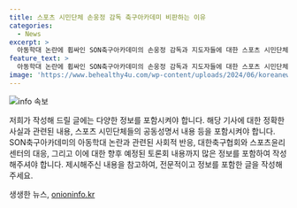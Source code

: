 ```yaml
---
title: 스포츠 시민단체 손웅정 감독 축구아카데미 비판하는 이유
categories:
  - News
excerpt: >
  아동학대 논란에 휩싸인 SON축구아카데미의 손웅정 감독과 지도자들에 대한 스포츠 시민단체들의 비판이 심화되고 있습니다. 문화연대, 민변, 스포츠인권연구소, 체육시민연대 등은 인권 감수성 부족과 스포츠폭력 문제를 제기하면서 SON축구아카데미에 대한 엄중한 조치와 보호·지원 대책을 요구했습니다. 특히, 손흥민의 아버지인 손 감독과 아카데미 지도자들이 아동학대 혐의로 송치된 가운데, 이에 대한 사회적 합의가 필요하다는 주장도 나왔습니다. 이에 대한 토론회도 개최될 예정입니다. #손흥민 #손웅정 #아동학대 #축구 #스포츠폭력
feature_text: >
  아동학대 논란에 휩싸인 SON축구아카데미의 손웅정 감독과 지도자들에 대한 스포츠 시민단체들의 비판이 심화되고 있습니다. 문화연대, 민변, 스포츠인권연구소, 체육시민연대 등은 인권 감수성 부족과 스포츠폭력 문제를 제기하면서 SON축구아카데미에 대한 엄중한 조치와 보호·지원 대책을 요구했습니다. 특히, 손흥민의 아버지인 손 감독과 아카데미 지도자들이 아동학대 혐의로 송치된 가운데, 이에 대한 사회적 합의가 필요하다는 주장도 나왔습니다. 이에 대한 토론회도 개최될 예정입니다. #손흥민 #손웅정 #아동학대 #축구 #스포츠폭력
image: 'https://www.behealthy4u.com/wp-content/uploads/2024/06/koreanews.jpg'
---
```


<p><img src="https://www.behealthy4u.com/wp-content/uploads/2024/06/koreanews.jpg" alt="info 속보" /></p>

<p>저희가 작성해 드릴 글에는 다양한 정보를 포함시켜야 합니다. 해당 기사에 대한 정확한 사실과 관련된 내용, 스포츠 시민단체들의 공동성명서 내용 등을 포함시켜야 합니다. SON축구아카데미의 아동학대 논란과 관련된 사회적 반응, 대한축구협회와 스포츠윤리센터의 대응, 그리고 이에 대한 향후 예정된 토론회 내용까지 많은 정보를 포함하여 작성해주셔야 합니다. 제시해주신 내용을 참고하여, 전문적이고 정보를 포함한 글을 작성해 주세요.</p>
생생한 뉴스, <a href="https://onioninfo.kr" rel="dofollow">onioninfo.kr</a>


